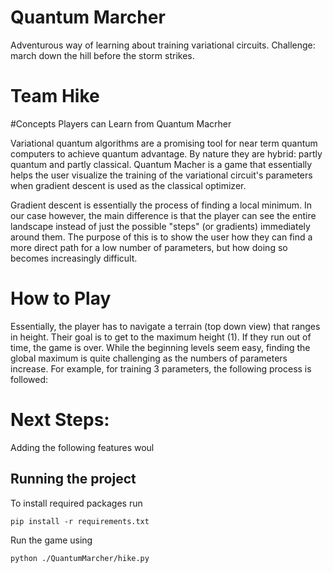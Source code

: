 # Quantum Marcher

Adventurous way of learning about training variational circuits.
Challenge: march down the hill before the storm strikes. 

# Team Hike

#Concepts Players can Learn from Quantum Macrher

Variational quantum algorithms are a promising tool for near term quantum computers to achieve quantum advantage. By nature they are hybrid: partly quantum and partly classical. Quantum Macher is a game that essentially helps the user visualize the training of the variational circuit's parameters when gradient descent is used as the classical optimizer. 

Gradient descent is essentially the process of finding a local minimum. In our case however, the main difference is that the player can see the entire landscape instead of just the possible "steps" (or gradients) immediately around them. The purpose of this is to show the user how they can find a more direct path for a low number of parameters, but how doing so becomes increasingly difficult.


# How to Play 


Essentially, the player has to navigate a terrain (top down view) that ranges in height. Their goal is to get to the maximum height (1). If they run out of time, the game is over. While the beginning levels seem easy, finding the global maximum is quite challenging as the numbers of parameters increase.
For example, for training 3 parameters, the following process is followed: 

# Next Steps: 

Adding the following features woul



## Running the project

To install required packages run

`pip install -r requirements.txt`

Run the game using

`python ./QuantumMarcher/hike.py`

